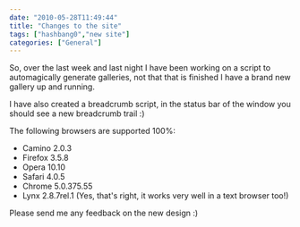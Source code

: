 ```yaml
---
date: "2010-05-28T11:49:44"
title: "Changes to the site"
tags: ["hashbang0","new site"]
categories: ["General"]
---
```


So, over the last week and last night I have been working on a script to automagically generate galleries, not that that is finished I have a brand new gallery up and running.

I have also created a breadcrumb script, in the status bar of the window you should see a new breadcrumb trail :)

The following browsers are supported 100%:

* Camino 2.0.3
* Firefox 3.5.8
* Opera 10.10
* Safari 4.0.5
* Chrome 5.0.375.55
* Lynx 2.8.7rel.1 (Yes, that's right, it works very well in a text browser too!)

Please send me any feedback on the new design :)
